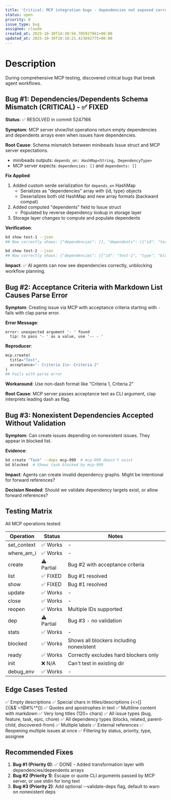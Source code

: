 ```yaml
---
title: 'Critical: MCP integration bugs - dependencies not exposed correctly'
status: open
priority: 0
issue_type: bug
assignee: claude
created_at: 2025-10-30T14:30:56.705927961+00:00
updated_at: 2025-10-30T18:10:21.423692775+00:00
---
```


# Description

During comprehensive MCP testing, discovered critical bugs that break agent workflows.

## Bug #1: Dependencies/Dependents Schema Mismatch (CRITICAL) - ✅ FIXED

**Status**: ✅ RESOLVED in commit 5247166

**Symptom**: MCP server show/list operations return empty dependencies and dependents arrays even when issues have dependencies.

**Root Cause**: Schema mismatch between minibeads Issue struct and MCP server expectations.
- minibeads outputs: `depends_on: HashMap<String, DependencyType>`
- MCP server expects: `dependencies: []` and `dependents: []`

**Fix Applied**:
1. Added custom serde serialization for `depends_on` HashMap
   - Serializes as "dependencies" array with {id, type} objects
   - Deserializes both old HashMap and new array formats (backward compat)
2. Added computed "dependents" field to Issue struct
   - Populated by reverse dependency lookup in storage layer
3. Storage layer changes to compute and populate dependents

**Verification**:
```bash
bd show test-1 --json
## Now correctly shows: {"dependencies": [], "dependents": [{"id": "test-2", "type": "blocks"}]}

bd show test-2 --json
## Now correctly shows: {"dependencies": [{"id": "test-1", "type": "blocks"}], "dependents": []}
```

**Impact**: ✅ AI agents can now see dependencies correctly, unblocking workflow planning.

## Bug #2: Acceptance Criteria with Markdown List Causes Parse Error

**Symptom**: Creating issue via MCP with acceptance criteria starting with `- ` fails with clap parse error.

**Error Message**:
```
error: unexpected argument '- ' found
  tip: to pass '- ' as a value, use '-- - '
```

**Reproducer**:
```python
mcp.create(
  title="Test",
  acceptance="- Criteria 1\n- Criteria 2"
)
## Fails with parse error
```

**Workaround**: Use non-dash format like "Criteria 1, Criteria 2"

**Root Cause**: MCP server passes acceptance text as CLI argument, clap interprets leading dash as flag.

## Bug #3: Nonexistent Dependencies Accepted Without Validation

**Symptom**: Can create issues depending on nonexistent issues. They appear in blocked list.

**Evidence**:
```bash
bd create "Task" --deps mcp-999  # mcp-999 doesn't exist
bd blocked  # Shows task blocked by mcp-999
```

**Impact**: Agents can create invalid dependency graphs. Might be intentional for forward references?

**Decision Needed**: Should we validate dependency targets exist, or allow forward references?

## Testing Matrix

All MCP operations tested:

| Operation | Status | Notes |
|-----------|--------|-------|
| set_context | ✅ Works | - |
| where_am_i | ✅ Works | - |
| create | ⚠️ Partial | Bug #2 with acceptance criteria |
| list | ✅ FIXED | Bug #1 resolved |
| show | ✅ FIXED | Bug #1 resolved |
| update | ✅ Works | - |
| close | ✅ Works | - |
| reopen | ✅ Works | Multiple IDs supported |
| dep | ⚠️ Partial | Bug #3 - no validation |
| stats | ✅ Works | - |
| blocked | ✅ Works | Shows all blockers including nonexistent |
| ready | ✅ Works | Correctly excludes hard blockers only |
| init | ❌ N/A | Can't test in existing dir |
| debug_env | ✅ Works | - |

## Edge Cases Tested

✅ Empty descriptions
✅ Special chars in titles/descriptions (<>[]{}|&$`~!@#%^*())
✅ Quotes and apostrophes in text
✅ Multiline content with markdown
✅ Very long titles (120+ chars)
✅ All issue types (bug, feature, task, epic, chore)
✅ All dependency types (blocks, related, parent-child, discovered-from)
✅ Multiple labels
✅ External references
✅ Reopening multiple issues at once
✅ Filtering by status, priority, type, assignee

## Recommended Fixes

1. **Bug #1 (Priority 0)**: ✅ DONE - Added transformation layer with dependencies/dependents arrays
2. **Bug #2 (Priority 1)**: Escape or quote CLI arguments passed by MCP server, or use stdin for long text
3. **Bug #3 (Priority 2)**: Add optional --validate-deps flag, default to warn on nonexistent deps
